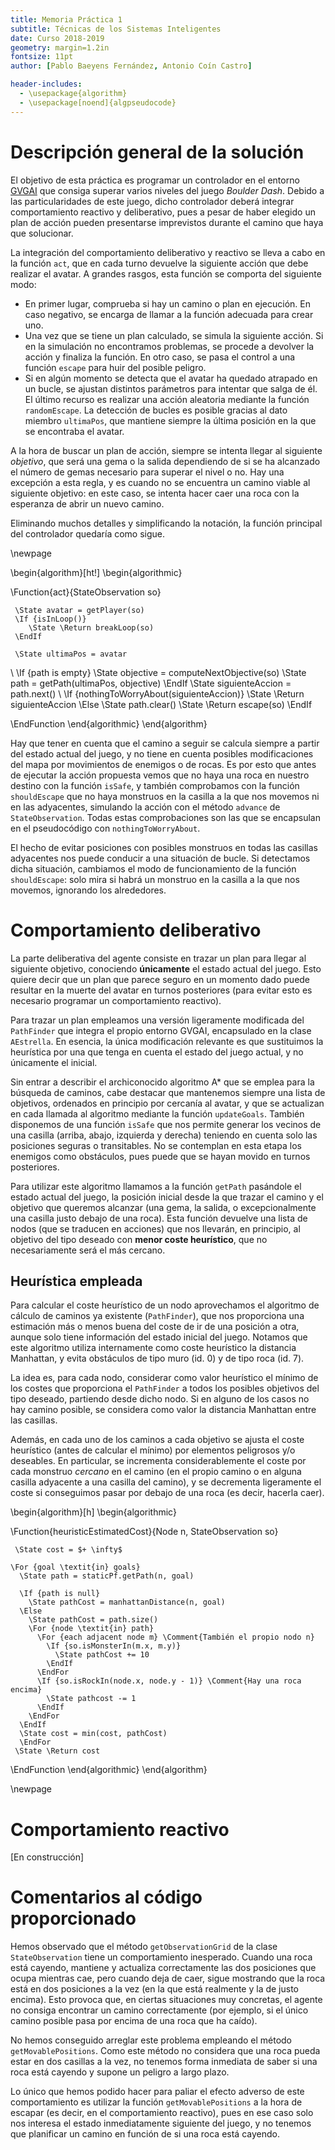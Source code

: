 ```yaml
---
title: Memoria Práctica 1
subtitle: Técnicas de los Sistemas Inteligentes
date: Curso 2018-2019
geometry: margin=1.2in
fontsize: 11pt
author: [Pablo Baeyens Fernández, Antonio Coín Castro]

header-includes:
  - \usepackage{algorithm}
  - \usepackage[noend]{algpseudocode}
---
```


# Descripción general de la solución

El objetivo de esta práctica es programar un controlador en el entorno [GVGAI](http://gvgai.net/) que consiga superar varios niveles del juego _Boulder Dash_. Debido a las particularidades de este juego, dicho controlador deberá integrar comportamiento reactivo y deliberativo, pues a pesar de haber elegido un plan de acción pueden presentarse imprevistos durante el camino que haya que solucionar.

La integración del comportamiento deliberativo y reactivo se lleva a cabo en la función `act`, que en cada turno devuelve la siguiente acción que debe realizar el avatar. A grandes rasgos, esta función se comporta del siguiente modo:

- En primer lugar, comprueba si hay un camino o plan en ejecución. En caso negativo, se encarga de llamar a la función adecuada para crear uno.
- Una vez que se tiene un plan calculado, se simula la siguiente acción. Si en la simulación no encontramos problemas, se procede a devolver la acción y finaliza la función. En otro caso, se pasa el control a una función `escape` para huir del posible peligro.
- Si en algún momento se detecta que el avatar ha quedado atrapado en un bucle, se ajustan distintos parámetros para intentar que salga de él. El último recurso es realizar una acción aleatoria mediante la función `randomEscape`. La detección de bucles es posible gracias al dato miembro `ultimaPos`, que mantiene siempre la última posición en la que se encontraba el avatar.

A la hora de buscar un plan de acción, siempre se intenta llegar al siguiente _objetivo_, que será una gema o la salida dependiendo de si se ha alcanzado el número de gemas necesario para superar el nivel o no. Hay una excepción a esta regla, y es cuando no se encuentra un camino viable al siguiente objetivo: en este caso, se intenta hacer caer una roca con la esperanza de abrir un nuevo camino.

Eliminando muchos detalles y simplificando la notación, la función principal del controlador quedaría como sigue.

\newpage

\begin{algorithm}[ht!]
\begin{algorithmic}

\Function{act}{StateObservation so}

     \State avatar = getPlayer(so)
     \If {isInLoop()}
        \State \Return breakLoop(so)
     \EndIf

     \State ultimaPos = avatar
\\
     \If {path is empty}
     \State objective = computeNextObjective(so)
     \State path = getPath(ultimaPos, objective)
     \EndIf
     \State siguienteAccion = path.next()
\\
     \If {nothingToWorryAbout(siguienteAccion)}
            \State \Return siguienteAccion
     \Else
        \State path.clear()
        \State \Return escape(so)
     \EndIf

\EndFunction
\end{algorithmic}
\end{algorithm}

Hay que tener en cuenta que el camino a seguir se calcula siempre a partir del estado actual del juego, y no tiene en cuenta posibles modificaciones del mapa por movimientos de enemigos o de rocas. Es por esto que antes de ejecutar la acción propuesta vemos que no haya una roca en nuestro destino con la función `isSafe`, y también comprobamos con la función `shouldEscape` que no haya monstruos en la casilla a la que nos movemos ni en las adyacentes, simulando la acción con el método `advance` de `StateObservation`. Todas estas comprobaciones son las que se encapsulan en el pseudocódigo con `nothingToWorryAbout`.

El hecho de evitar posiciones con posibles monstruos en todas las casillas adyacentes nos puede conducir a una situación de bucle. Si detectamos dicha situación, cambiamos el modo de funcionamiento de la función `shouldEscape`: solo mira si habrá un monstruo en la casilla a la que nos movemos, ignorando los alrededores.

# Comportamiento deliberativo

La parte deliberativa del agente consiste en trazar un plan para llegar al siguiente objetivo, conociendo __únicamente__ el estado actual del juego. Esto quiere decir que un plan que parece seguro en un momento dado puede resultar en la muerte del avatar en turnos posteriores (para evitar esto es necesario programar un comportamiento reactivo).

Para trazar un plan empleamos una versión ligeramente modificada del `PathFinder` que integra el propio entorno GVGAI, encapsulado en la clase `AEstrella`. En esencia, la única modificación relevante es que sustituimos la heurística por una que tenga en cuenta el estado del juego actual, y no únicamente el inicial.

Sin entrar a describir el archiconocido algoritmo A* que se emplea para la búsqueda de caminos, cabe destacar que mantenemos siempre una lista de objetivos, ordenados en principio por cercanía al avatar, y que se actualizan en cada llamada al algoritmo mediante la función `updateGoals`. También disponemos de una función `isSafe` que nos permite generar los vecinos de una casilla (arriba, abajo, izquierda y derecha) teniendo en cuenta solo las posiciones seguras o transitables. No se contemplan en esta etapa los enemigos como obstáculos, pues puede que se hayan movido en turnos posteriores.

Para utilizar este algoritmo llamamos a la función `getPath` pasándole el estado actual del juego, la posición inicial desde la que trazar el camino y el objetivo que queremos alcanzar (una gema, la salida, o excepcionalmente una casilla justo debajo de una roca). Esta función devuelve una lista de nodos (que se traducen en acciones) que nos llevarán, en principio, al objetivo del tipo deseado con __menor coste heurístico__, que no necesariamente será el más cercano.

## Heurística empleada

Para calcular el coste heurístico de un nodo aprovechamos el algoritmo de cálculo de caminos ya existente (`PathFinder`), que nos proporciona una estimación más o menos buena del coste de ir de una posición a otra, aunque solo tiene información del estado inicial del juego. Notamos que este algoritmo utiliza internamente como coste heurístico la distancia Manhattan, y evita obstáculos de tipo muro (id. 0) y de tipo roca (id. 7).

La idea es, para cada nodo, considerar como valor heurístico el mínimo de los costes que proporciona el `PathFinder` a todos los posibles objetivos del tipo deseado, partiendo desde dicho nodo. Si en alguno de los casos no hay camino posible, se considera como valor la distancia Manhattan entre las casillas.

Además, en cada uno de los caminos a cada objetivo se ajusta el coste heurístico (antes de calcular el mínimo) por elementos peligrosos y/o deseables. En particular, se incrementa considerablemente el coste por cada monstruo _cercano_ en el camino (en el propio camino o en alguna casilla adyacente a una casilla del camino), y se decrementa ligeramente el coste si conseguimos pasar por debajo de una roca (es decir, hacerla caer).

\begin{algorithm}[h]
\begin{algorithmic}

\Function{heuristicEstimatedCost}{Node n, StateObservation so}

     \State cost = $+ \infty$

    \For {goal \textit{in} goals}
      \State path = staticPf.getPath(n, goal)

      \If {path is null}
        \State pathCost = manhattanDistance(n, goal)
      \Else
        \State pathCost = path.size()
        \For {node \textit{in} path}
          \For {each adjacent node m} \Comment{También el propio nodo n}
            \If {so.isMonsterIn(m.x, m.y)}
              \State pathCost += 10
            \EndIf
          \EndFor
          \If {so.isRockIn(node.x, node.y - 1)} \Comment{Hay una roca encima}
            \State pathcost -= 1
          \EndIf
        \EndFor
      \EndIf
      \State cost = min(cost, pathCost)
      \EndFor
     \State \Return cost

\EndFunction
\end{algorithmic}
\end{algorithm}

\newpage

# Comportamiento reactivo

[En construcción]

# Comentarios al código proporcionado

Hemos observado que el método `getObservationGrid` de la clase `StateObservation` tiene un comportamiento inesperado. Cuando una roca está cayendo, mantiene y actualiza correctamente las dos posiciones que ocupa mientras cae, pero cuando deja de caer, sigue mostrando que la roca está en dos posiciones a la vez (en la que está realmente y la de justo encima). Esto provoca que, en ciertas situaciones muy concretas, el agente no consiga encontrar un camino correctamente (por ejemplo, si el único camino posible pasa por encima de una roca que ha caído).

No hemos conseguido arreglar este problema empleando el método `getMovablePositions`. Como este método no considera que una roca pueda estar en dos casillas a la vez, no tenemos forma inmediata de saber si una roca está cayendo y supone un peligro a largo plazo.

Lo único que hemos podido hacer para paliar el efecto adverso de este comportamiento es utilizar la función `getMovablePositions` a la hora de escapar (es decir, en el comportamiento reactivo), pues en ese caso solo nos interesa el estado inmediatamente siguiente del juego, y no tenemos que planificar un camino en función de si una roca está cayendo.
